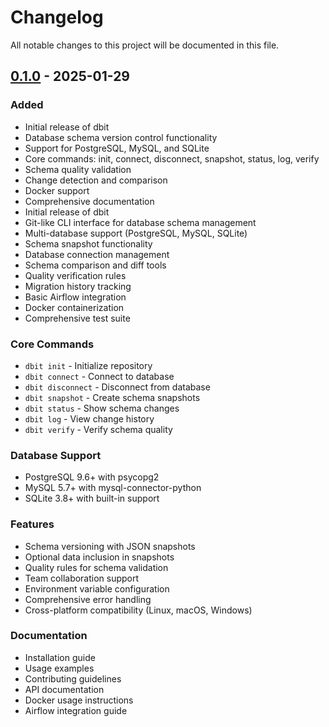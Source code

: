 # Changelog

All notable changes to this project will be documented in this file.

## [0.1.0] - 2025-01-29

### Added
- Initial release of dbit
- Database schema version control functionality
- Support for PostgreSQL, MySQL, and SQLite
- Core commands: init, connect, disconnect, snapshot, status, log, verify
- Schema quality validation
- Change detection and comparison
- Docker support
- Comprehensive documentation
- Initial release of dbit
- Git-like CLI interface for database schema management
- Multi-database support (PostgreSQL, MySQL, SQLite)
- Schema snapshot functionality
- Database connection management
- Schema comparison and diff tools
- Quality verification rules
- Migration history tracking
- Basic Airflow integration
- Docker containerization
- Comprehensive test suite

### Core Commands
- `dbit init` - Initialize repository
- `dbit connect` - Connect to database
- `dbit disconnect` - Disconnect from database
- `dbit snapshot` - Create schema snapshots
- `dbit status` - Show schema changes
- `dbit log` - View change history
- `dbit verify` - Verify schema quality

### Database Support
- PostgreSQL 9.6+ with psycopg2
- MySQL 5.7+ with mysql-connector-python
- SQLite 3.8+ with built-in support

### Features
- Schema versioning with JSON snapshots
- Optional data inclusion in snapshots
- Quality rules for schema validation
- Team collaboration support
- Environment variable configuration
- Comprehensive error handling
- Cross-platform compatibility (Linux, macOS, Windows)

### Documentation
- Installation guide
- Usage examples
- Contributing guidelines
- API documentation
- Docker usage instructions
- Airflow integration guide

[Unreleased]: https://github.com/nrnavaneet/dbit/compare/v0.1.0...HEAD
[0.1.0]: https://github.com/nrnavaneet/dbit/releases/tag/v0.1.0
